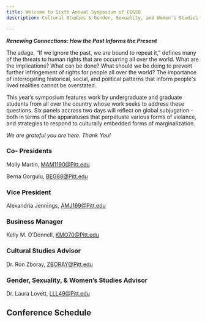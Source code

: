 ```yaml
---
title: Welcome to Sixth Annual Symposium of CGGSO
description: Cultural Studies & Gender, Sexuality, and Women’s Studies Graduate Student Organization.

---
```

***Renewing Connections: How the Past Informs the Present***

The adage, “If we ignore the past, we are bound to repeat it,” defines many of the threats to human rights that are occurring all over the world. What are the implications? What can be done? What should we be doing to prevent further infringement of rights for people all over the world? The importance of interrogating historical, social, and political patterns that inform people's lived realities cannot be overstated.

This year’s symposium features work by undergraduate and graduate students from all over the country whose work seeks to address these questions. Six panels accross two days will reflect on global subjugation -both in terms of the apparatuses that perpetuate various forms of violance, and strategies to respond to culturally embedded forms of marginalization.

_We are grateful you are here. Thank You!_

### Co- Presidents
Molly Martin, [MAM1190@Pitt.edu](MAM1190@Pitt.edu)

Berna Gorgulu, [BEG88@Pitt.edu](BEG88@Pitt.edu)
### Vice President
Alexandria Jennings, [AMJ169@Pitt.edu](BEG88@Pitt.edu)
### Business Manager
Kelly M. O’Donnell, [KMO70@Pitt.edu](KMO70@Pitt.edu)
### Cultural Studies Advisor
Dr. Ron Zboray, [ZBORAY@Pitt.edu](ZBORAY@Pitt.edu)
### Gender, Sexuality, & Women’s Studies Advisor
Dr. Laura Lovett, [LLL49@Pitt.edu](LLL49@Pitt.edu)



## Conference Schedule

<script src="https://events.timely.fun/embed.js" data-src="https://events.timely.fun/3gksn9yd/?range=custom&start_date=2023-02-16&end_date=2023-02-17" data-max-height="0"  id="timely_script" class="timely-script"></script>